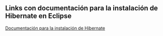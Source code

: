 ## Links con documentación para la instalación de Hibernate en Eclipse

[Documentación para la instalación de Hibernate](https://examples.javacodegeeks.com/enterprise-java/hibernate/hibernate-maven-example/)